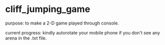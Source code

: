 # cliff_jumping_game
purpose: to make a 2-D game played through console.

current progress: kindly autorotate your mobile phone if you don't see any arena in the .txt file.
